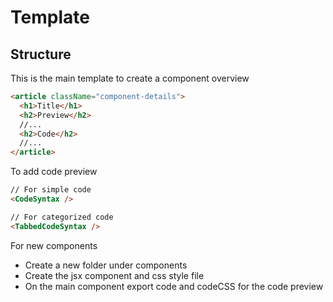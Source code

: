 # Template

## Structure

This is the main template to create a component overview

```html
<article className="component-details">
  <h1>Title</h1>
  <h2>Preview</h2>
  //...
  <h2>Code</h2>
  //...
</article>
```

To add code preview

```html
// For simple code
<CodeSyntax />

// For categorized code
<TabbedCodeSyntax />
```

For new components

- Create a new folder under components
- Create the jsx component and css style file
- On the main component export code and codeCSS for the code preview
